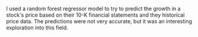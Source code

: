 I used a random forest regressor model to try to predict the growth in a stock's price based on their 10-K financial statements and they historical price data. The predictions were not very accurate, but it was an interesting exploration into this field.
